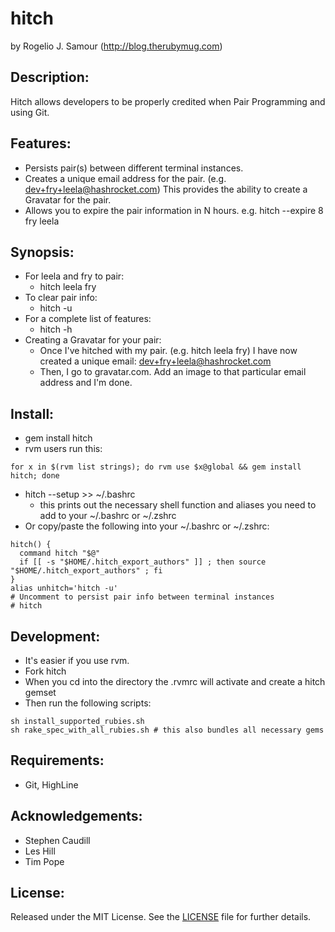 hitch
=====
by Rogelio J. Samour (http://blog.therubymug.com)

Description:
-----------

Hitch allows developers to be properly credited when Pair Programming and using Git.

Features:
--------

* Persists pair(s) between different terminal instances.
* Creates a unique email address for the pair. (e.g. dev+fry+leela@hashrocket.com) This provides the ability to create a Gravatar for the pair.
* Allows you to expire the pair information in N hours. e.g. hitch --expire 8 fry leela

Synopsis:
--------

- For leela and fry to pair:
  - hitch leela fry
- To clear pair info:
  - hitch -u
- For a complete list of features:
  - hitch -h
- Creating a Gravatar for your pair:
  - Once I've hitched with my pair. (e.g. hitch leela fry) I have now created a unique email: dev+fry+leela@hashrocket.com
  - Then, I go to gravatar.com. Add an image to that particular email address and I'm done.

Install:
-------

* gem install hitch
* rvm users run this:
<pre><code>for x in $(rvm list strings); do rvm use $x@global && gem install hitch; done</code></pre>
* hitch --setup >> ~/.bashrc
  - this prints out the necessary shell function and aliases you need to add to your ~/.bashrc or ~/.zshrc
* Or copy/paste the following into your ~/.bashrc or ~/.zshrc:
<pre><code>hitch() {
  command hitch "$@"
  if [[ -s "$HOME/.hitch_export_authors" ]] ; then source "$HOME/.hitch_export_authors" ; fi
}
alias unhitch='hitch -u'
# Uncomment to persist pair info between terminal instances
# hitch
</code></pre>

Development:
-----------

* It's easier if you use rvm.
* Fork hitch
* When you cd into the directory the .rvmrc will activate and create a hitch gemset
* Then run the following scripts:
<pre><code>sh install_supported_rubies.sh
sh rake_spec_with_all_rubies.sh # this also bundles all necessary gems</code></pre>

Requirements:
------------

* Git, HighLine

Acknowledgements:
----------------

* Stephen Caudill
* Les Hill
* Tim Pope

License:
-------
Released under the MIT License.  See the [LICENSE][license] file for further details.

[license]: https://github.com/therubymug/hitch/blob/master/LICENSE.md

